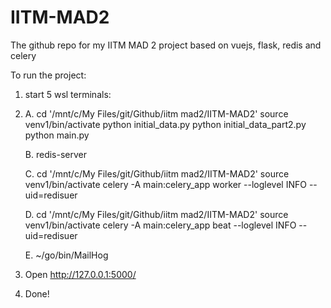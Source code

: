 # IITM-MAD2
The github repo for my IITM MAD 2 project based on vuejs, flask, redis and celery

To run the project:

1. start 5 wsl terminals:
2.  
    A. 
    cd '/mnt/c/My Files/git/Github/iitm mad2/IITM-MAD2'
    source venv1/bin/activate
    python initial_data.py
    python initial_data_part2.py
    python main.py

    B.
    redis-server

    C.
    cd '/mnt/c/My Files/git/Github/iitm mad2/IITM-MAD2'
    source venv1/bin/activate
    celery -A main:celery_app worker --loglevel INFO --uid=redisuer

    D.
    cd '/mnt/c/My Files/git/Github/iitm mad2/IITM-MAD2'
    source venv1/bin/activate
    celery -A main:celery_app beat --loglevel INFO --uid=redisuer

    E. 
    ~/go/bin/MailHog

3. Open http://127.0.0.1:5000/

4. Done!



